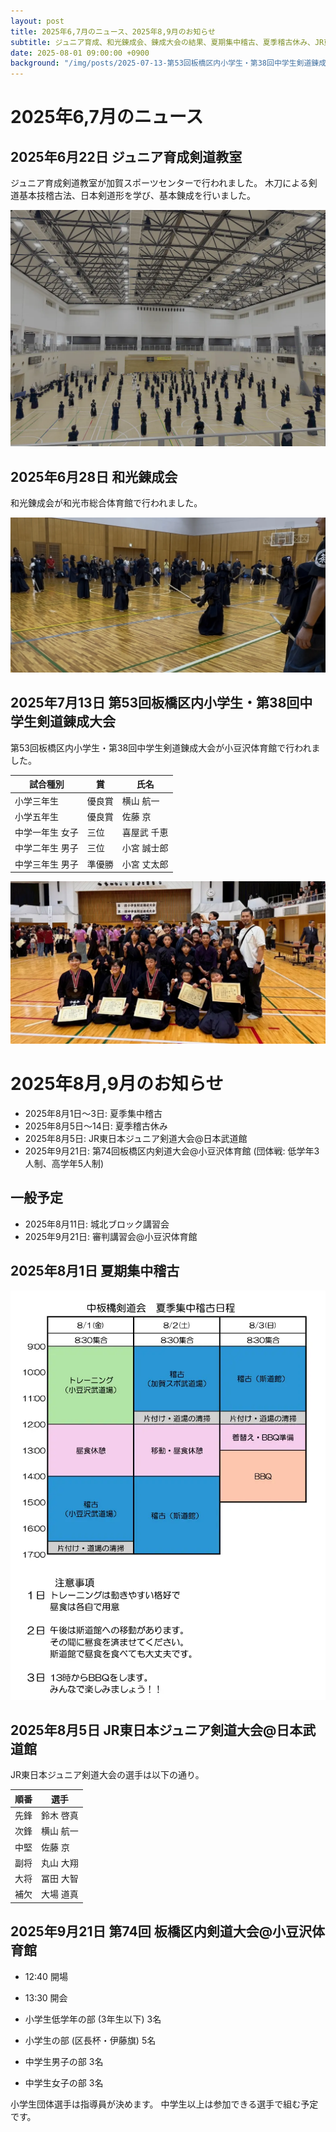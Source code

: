 ```yaml
---
layout: post
title: 2025年6,7月のニュース、2025年8,9月のお知らせ
subtitle: ジュニア育成、和光錬成会、錬成大会の結果、夏期集中稽古、夏季稽古休み、JR東日本ジュニア剣道大会
date: 2025-08-01 09:00:00 +0900
background: "/img/posts/2025-07-13-第53回板橋区内小学生・第38回中学生剣道錬成大会.webp"
---
```


# 2025年6,7月のニュース

## 2025年6月22日 ジュニア育成剣道教室

ジュニア育成剣道教室が加賀スポーツセンターで行われました。
木刀による剣道基本技稽古法、日本剣道形を学び、基本錬成を行いました。

![ジュニア育成剣道教室](/img/posts/2025-06-22-ジュニア育成剣道教室.webp)

## 2025年6月28日 和光錬成会

和光錬成会が和光市総合体育館で行われました。

![和光錬成会](/img/posts/2025-06-28-和光錬成会.webp)

## 2025年7月13日 第53回板橋区内小学生・第38回中学生剣道錬成大会

第53回板橋区内小学生・第38回中学生剣道錬成大会が小豆沢体育館で行われました。

| 試合種別                  | 賞     | 氏名        |
|---------------------------|--------|-------------|
| 小学三年生                | 優良賞 | 横山 航一   |
| 小学五年生                | 優良賞 | 佐藤 京     |
| 中学一年生 女子           | 三位   | 喜屋武 千恵 |
| 中学二年生 男子           | 三位   | 小宮 誠士郎 |
| 中学三年生 男子           | 準優勝 | 小宮 丈太郎 |

![第53回板橋区内小学生・第38回中学生剣道錬成大会の集合写真](/img/posts/2025-07-13-第53回板橋区内小学生・第38回中学生剣道錬成大会.webp)

# 2025年8月,9月のお知らせ

* 2025年8月1日〜3日: 夏季集中稽古
* 2025年8月5日〜14日: 夏季稽古休み
* 2025年8月5日: JR東日本ジュニア剣道大会@日本武道館
* 2025年9月21日: 第74回板橋区内剣道大会@小豆沢体育館 (団体戦: 低学年3人制、高学年5人制)

## 一般予定

* 2025年8月11日: 城北ブロック講習会
* 2025年9月21日: 審判講習会@小豆沢体育館

## 2025年8月1日 夏期集中稽古

![夏期集中稽古の予定](/img/posts/2025-08-01-夏期集中稽古.webp)

## 2025年8月5日 JR東日本ジュニア剣道大会@日本武道館

JR東日本ジュニア剣道大会の選手は以下の通り。

| 順番 | 選手      |
|------|-----------|
| 先鋒 | 鈴木 啓真 |
| 次鋒 | 横山 航一 |
| 中堅 | 佐藤 京   |
| 副将 | 丸山 大翔 |
| 大将 | 冨田 大智 |
| 補欠 | 大場 道真 |

## 2025年9月21日 第74回 板橋区内剣道大会@小豆沢体育館

* 12:40 開場
* 13:30 開会

* 小学生低学年の部 (3年生以下) 3名
* 小学生の部 (区長杯・伊藤旗) 5名
* 中学生男子の部 3名
* 中学生女子の部 3名

小学生団体選手は指導員が決めます。
中学生以上は参加できる選手で組む予定です。

